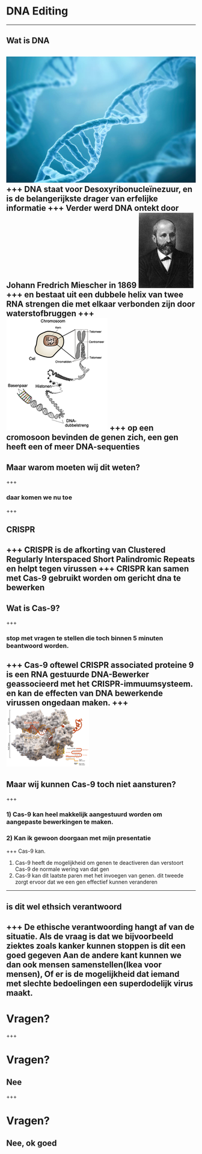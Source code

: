 # DNA Editing
---
## Wat is DNA
![](DNA.jpg)
+++
DNA staat voor Desoxyribonucleïnezuur, en is de belangerijkste drager van erfelijke informatie
+++
Verder werd DNA ontekt door Johann Fredrich Miescher in 1869
![](Friedrich_Miescher.jpg)
+++
en bestaat uit een dubbele helix van twee RNA strengen die met elkaar verbonden zijn door waterstofbruggen
+++
![](DNA-grootte.png)
+++
op een cromosoon bevinden de genen zich, een gen heeft een of meer DNA-sequenties
---
## Maar warom moeten wij dit weten?
+++
### daar komen we nu toe
+++
## CRISPR
+++
CRISPR is de afkorting van Clustered Regularly Interspaced Short Palindromic Repeats en helpt tegen virussen
+++
CRISPR kan samen met Cas-9 gebruikt worden om gericht dna te bewerken
---
## Wat is Cas-9?
+++
### stop met vragen te stellen die toch binnen 5 minuten beantwoord worden.
+++
Cas-9 oftewel CRISPR associated proteine 9 is een RNA gestuurde DNA-Bewerker geassocieerd met het CRISPR-immuumsysteem.
en kan de effecten van DNA bewerkende virussen ongedaan maken.
+++
![](Cas9.png)
---
## Maar wij kunnen Cas-9 toch niet aansturen?
+++
### 1) Cas-9 kan heel makkelijk aangestuurd worden om aangepaste bewerkingen te maken.
### 2) Kan ik gewoon doorgaan met mijn presentatie
+++
Cas-9 kan.
1) Cas-9 heeft de mogelijkheid om genen te deactiveren dan verstoort Cas-9 de normale wering van dat gen
2) Cas-9 kan dit laatste paren met het invoegen van genen.
dit tweede zorgt ervoor dat we een gen effectief kunnen veranderen
---
## is dit wel ethsich verantwoord
+++
De ethische verantwoording hangt af van de situatie.
Als de vraag is dat we bijvoorbeeld ziektes zoals kanker kunnen stoppen is dit een goed gegeven
Aan de andere kant kunnen we dan ook mensen samenstellen(Ikea voor mensen), Of er is de mogelijkheid dat iemand met slechte bedoelingen een superdodelijk virus maakt.
---
# Vragen?
+++
# Vragen?
## Nee
+++
# Vragen?
## Nee, ok goed
